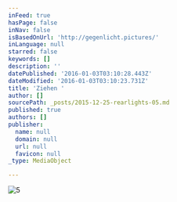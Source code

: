 ```yaml
---
inFeed: true
hasPage: false
inNav: false
isBasedOnUrl: 'http://gegenlicht.pictures/'
inLanguage: null
starred: false
keywords: []
description: ''
datePublished: '2016-01-03T03:10:28.443Z'
dateModified: '2016-01-03T03:10:23.731Z'
title: 'Ziehen '
author: []
sourcePath: _posts/2015-12-25-rearlights-05.md
published: true
authors: []
publisher:
  name: null
  domain: null
  url: null
  favicon: null
_type: MediaObject

---
```

![5](https://s3-us-west-2.amazonaws.com/the-grid-img/p/8e0c39d90526c3179b2c6274c33b06c079ecab2c.jpg)